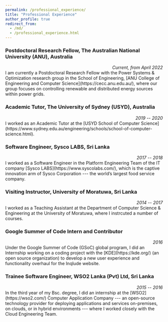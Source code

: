 ```yaml
---
permalink: /professional_experience/
title: "Professional Experience"
author_profile: true
redirect_from: 
  - /md/
  - /professional_experience.html
---
```


### Postdoctoral Research Fellow, The Australian National University (ANU), Australia
<div style="text-align: right"> <i>Current, from April 2022</i> </div>
I am currently a Postdoctoral Research Fellow with the Power Systems & Optimization research group in the School of Engineering, [ANU College of Engineering and Computer Science](https://cecc.anu.edu.au/), where our group focuses on controlling renewable and distributed energy sources within power grids.

### Academic Tutor, The University of Sydney (USYD), Australia
<div style="text-align: right"> <i>2019 -- 2020</i> </div>
I worked as an Academic Tutor at the [USYD School of Computer Science](https://www.sydney.edu.au/engineering/schools/school-of-computer-science.html).

### Software Engineer, Sysco LABS, Sri Lanka
<div style="text-align: right"> <i>2017 -- 2018</i> </div>
I worked as a Software Engineer in the Platform Engineering Team of the IT company [Sysco LABS](https://www.syscolabs.com/), which is the captive innovation arm of Sysco Corporation --- the world’s largest food service company.

### Visiting Instructor, University of Moratuwa, Sri Lanka
<div style="text-align: right"> <i>2014 -- 2017</i> </div>
I worked as a Teaching Assistant at the Department of Computer Science & Engineering at the University of Moratuwa, where I instrcuted a number of courses.

### Google Summer of Code Intern and Contributor
<div style="text-align: right"> <i>2016</i> </div>
Under the Google Summer of Code (GSoC) global program, I did an Internship working on a coding project with the [KDE](https://kde.org/) (an open source organization) to develop a new user experience and functionality overhaul for the Inqlude website.

### Trainee Software Engineer, WSO2 Lanka (Pvt) Ltd, Sri Lanka
<div style="text-align: right"> <i>2015 -- 2016</i> </div>
In the third year of my Bsc. degree, I did an internship at the [WSO2](https://wso2.com/) Computer Application Company --- an open-source technology provider for deploying applications and services on-premises, on clouds, or in hybrid environments --- where I worked closely with the Cloud Engineering Team.

